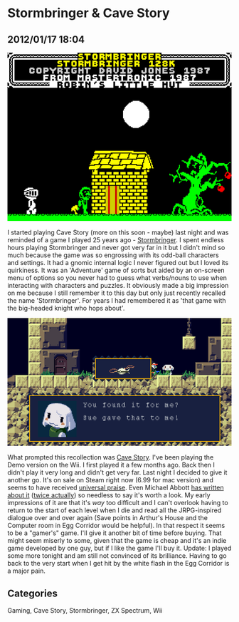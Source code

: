 # Stormbringer & Cave Story
## 2012/01/17 18:04

![Stormbringer on ZX Spectrum - How could you not love those cute 8-bit sprites?](images/stormbringer.gif "Stormbringer")

I started playing Cave Story (more on this soon - maybe) last night and 
was reminded of a game I played 25 years ago - [Stormbringer][4]. I spent 
endless hours playing Stormbringer and never got very far in it but I 
didn't mind so much because the game was so engrossing with its odd-ball 
characters and settings. It had a gnomic internal logic I never figured 
out but I loved its quirkiness. It was an 'Adventure' game of sorts but 
aided by an on-screen menu of options so you never had to guess what 
verbs/nouns to use when interacting with characters and puzzles. It 
obviously made a big impression on me because I still remember it to 
this day but only just recently recalled the name 'Stormbringer'. For 
years I had remembered it as 'that game with the big-headed knight who 
hops about'. 

![Cave Story](images/cavestory.gif "Cave Story")

What prompted this recollection was [Cave Story][5]. I've been playing 
the Demo version on the Wii. I first played it a few months ago. Back 
then I didn't play it very long and didn't get very far. Last night I 
decided to give it another go. It's on sale on Steam right now (6.99 for 
mac version) and seems to have received [universal praise][1]. Even 
Michael Abbott [has written about it][1] ([twice actually][2]) so 
needless to say it's worth a look. My early impressions of it are that 
it's *way* too difficult and I can't overlook having to return to the 
start of each level when I die and read all the JRPG-inspired dialogue 
over and over again (Save points in Arthur's House and the Computer room 
in Egg Corridor would be helpful). In that respect it seems to be a 
"gamer's" game. I'll give it another bit of time before buying. That 
might seem miserly to some, given that the game is cheap and it's an 
indie game developed by one guy, but if I like the game I'll buy it.
Update: I played some more tonight and am still not convinced of its 
brilliance. Having to go back to the very start when I get hit by the 
white flash in the Egg Corridor is a major pain.

[1]: http://www.metacritic.com/game/wii/cave-story/critic-reviews
[2]: http://www.brainygamer.com/the_brainy_gamer/2010/03/the-cave-story-story.html
[3]: http://www.brainygamer.com/the_brainy_gamer/2010/04/a-dark-cave.html
[4]: http://www.worldofspectrum.org/infoseekid.cgi?id=0004919
[5]: http://www.cavestory.org/


## Categories

Gaming, Cave Story, Stormbringer, ZX Spectrum, Wii
